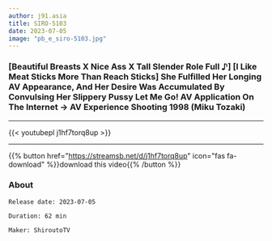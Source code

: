 ```yaml
---
author: j91.asia
title: SIRO-5103
date: 2023-07-05
image: "pb_e_siro-5103.jpg"
---
```


### [Beautiful Breasts X Nice Ass X Tall Slender Role Full ♪] [I Like Meat Sticks More Than Reach Sticks] She Fulfilled Her Longing AV Appearance, And Her Desire Was Accumulated By Convulsing Her Slippery Pussy Let Me Go! AV Application On The Internet → AV Experience Shooting 1998 (Miku Tozaki)
___

{{< youtubepl j1hf7torq8up >}}
___

{{% button href="https://streamsb.net/d/j1hf7torq8up" icon="fas fa-download" %}}download this video{{% /button %}}
### About

`Release date: 2023-07-05`

`Duration: 62 min`

`Maker:	ShiroutoTV`